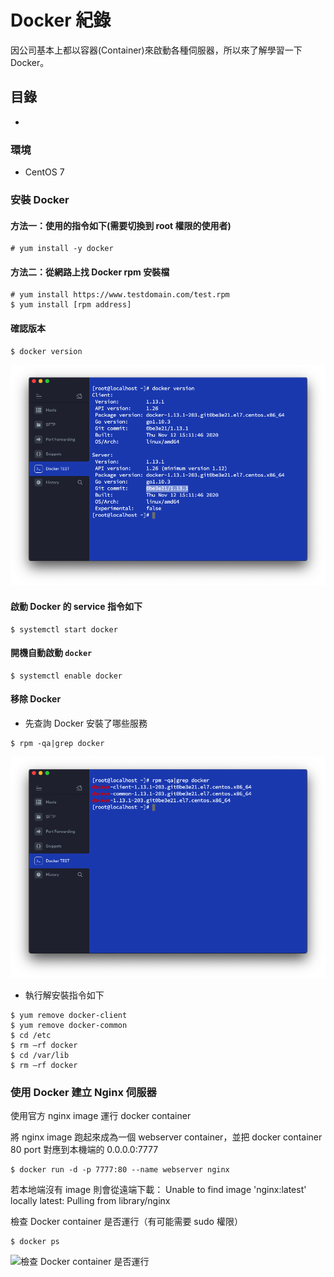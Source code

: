 # Docker 紀錄

因公司基本上都以容器(Container)來啟動各種伺服器，所以來了解學習一下 Docker。

## 目錄

-

### 環境

- CentOS 7

### 安裝 Docker

#### 方法一：使用的指令如下(需要切換到 root 權限的使用者)

```shell
# yum install -y docker
```

#### 方法二：從網路上找 Docker rpm 安裝檔

```shell
# yum install https://www.testdomain.com/test.rpm
$ yum install [rpm address]
```

#### 確認版本

```shell
$ docker version
```

![查詢 Docker Version](Upload/Docker-Practice/Check-Docker-Version.png)

#### 啟動 Docker 的 service 指令如下

```shell
$ systemctl start docker
```

#### 開機自動啟動 `docker`

```shell
$ systemctl enable docker
```

#### 移除 Docker

- 先查詢 Docker 安裝了哪些服務

```shell
$ rpm -qa|grep docker
```

![查詢 Docker 安裝了哪些服務](Upload/Docker-Practice/Remove-Docker-qegrep.png)

- 執行解安裝指令如下

```shell
$ yum remove docker-client
$ yum remove docker-common
$ cd /etc
$ rm –rf docker
$ cd /var/lib
$ rm –rf docker
```

### 使用 Docker 建立 Nginx 伺服器

使用官方 nginx image 運行 docker container

將 nginx image 跑起來成為一個 webserver container，並把 docker container 80 port 對應到本機端的 0.0.0.0:7777

```shell
$ docker run -d -p 7777:80 --name webserver nginx
```

若本地端沒有 image 則會從遠端下載：
Unable to find image 'nginx:latest' locally
latest: Pulling from library/nginx

檢查 Docker container 是否運行（有可能需要 sudo 權限）

```shell
$ docker ps
```

![檢查 Docker container 是否運行](Upload/Docker-Practice/Docker-running-list)